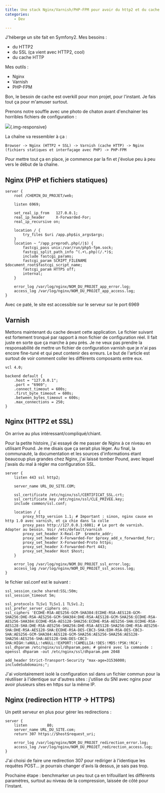 ```yaml
---
title: Une stack Nginx/Varnish/PHP-FPM pour avoir du http2 et du cache
categories:
    - Dev

---
```


J'héberge un site fait en Symfony2. Mes besoins :

* du HTTP2
* du SSL (ça vient avec HTTP2, cool)
* du cache HTTP

Mes outils :

* Nginx
* Varnish
* PHP-FPM

Bon, le besoin de cache est overkill pour mon projet, pour l'instant. Je fais tout ça pour m'amuser surtout.

Prenons notre souffle avec une photo de chaton avant d'enchainer les horribles fichiers de configuration :

![](/images/kitten_1.png){.img-responsive}

La chaîne va ressembler à ça :
```
Browser -> Nginx (HTTP2 + SSL) -> Varnish (cache HTTP) -> Nginx (fichiers statiques et interfaçage avec PHP) -> PHP-FPM
```

Pour mettre tout ça en place, je commence par la fin et j'évolue peu à peu vers le début de la chaîne.

## Nginx (PHP et fichiers statiques)

```
server {
    root /CHEMIN_DU_PROJET/web;

    listen 6969;

    set_real_ip_from   127.0.0.1;
    real_ip_header     X-Forwarded-For;
    real_ip_recursive on;

    location / {
        try_files $uri /app.php$is_args$args;
    }
    location ~ ^/app_preprod\.php(/|$) {
        fastcgi_pass unix:/var/run/php5-fpm.sock;
        fastcgi_split_path_info ^(.+\.php)(/.*)$;
        include fastcgi_params;
        fastcgi_param SCRIPT_FILENAME $document_root$fastcgi_script_name;
        fastcgi_param HTTPS off;
        internal;
    }

    error_log /var/log/nginx/NOM_DU_PROJET_app_error.log;
    access_log /var/log/nginx/NOM_DU_PROJET_app_access.log;
}
```

Avec ce paté, le site est accessible sur le serveur sur le port 6969

## Varnish

Mettons maintenant du cache devant cette application. Le fichier suivant est fortement tronqué par rapport à mon fichier de configuration réel. Il fait juste en sorte que ça marche à peu près. Je ne veux pas prendre la responsabilité de mettre un fichier de configuration varnish que je n'ai pas encore fine-tuné et qui peut contenir des erreurs. Le but de l'article est surtout de voir comment coller les différents composants entre eux.

```
vcl 4.0;

backend default {
    .host = "127.0.0.1";
    .port = "6969";
    .connect_timeout = 600s;
    .first_byte_timeout = 600s;
    .between_bytes_timeout = 600s;
    .max_connections = 250;
}

```

## Nginx (HTTP2 et SSL)

On arrive au plus intéressant/compliqué/chiant.

Pour la petite histoire, j'ai essayé de me passer de Nginx à ce niveau en utilisant Pound. Je me disais que ça serait plus léger. Au final, la communauté, la documentation et les sources d'informations étant beaucoup plus grandes chez Nginx, j'ai laissé tomber Pound, avec lequel j'avais du mal à régler ma configuration SSL.


```
server {
    listen 443 ssl http2;

    server_name URL_DU_SITE.COM;

    ssl_certificate /etc/nginx/ssl/CERTIFICAT_SSL.crt;
    ssl_certificate_key /etc/nginx/ssl/CLE_PRIVEE.key;
    include common/ssl.conf;

    location / {
        proxy_http_version 1.1; # Important : sinon, nginx cause en http 1.0 avec varnish, et ça chie dans la colle
        proxy_pass http://127.0.0.1:6081; # Le port de varnish. Adapter au besoin. Voir /etc/default/varnish
        proxy_set_header X-Real-IP  $remote_addr;
        proxy_set_header X-Forwarded-For $proxy_add_x_forwarded_for;
        proxy_set_header X-Forwarded-Proto https;
        proxy_set_header X-Forwarded-Port 443;
        proxy_set_header Host $host;
    }

    error_log /var/log/nginx/NOM_DU_PROJET_ssl_error.log;
    access_log /var/log/nginx/NOM_DU_PROJET_ssl_access.log;
}

```

le fichier ssl.conf est le suivant :

```
ssl_session_cache shared:SSL:50m;
ssl_session_timeout 5m;

ssl_protocols TLSv1 TLSv1.1 TLSv1.2;
ssl_prefer_server_ciphers on;
ssl_ciphers 'ECDHE-RSA-AES256-GCM-SHA384:ECDHE-RSA-AES128-GCM-SHA256:DHE-RSA-AES256-GCM-SHA384:DHE-RSA-AES128-GCM-SHA256:ECDHE-RSA-AES256-SHA384:ECDHE-RSA-AES128-SHA256:ECDHE-RSA-AES256-SHA:ECDHE-RSA-AES128-SHA:DHE-RSA-AES256-SHA256:DHE-RSA-AES128-SHA256:DHE-RSA-AES256-SHA:DHE-RSA-AES128-SHA:ECDHE-RSA-DES-CBC3-SHA:EDH-RSA-DES-CBC3-SHA:AES256-GCM-SHA384:AES128-GCM-SHA256:AES256-SHA256:AES128-SHA256:AES256-SHA:AES128-SHA:DES-CBC3-SHA:HIGH:!aNULL:!eNULL:!EXPORT:!CAMELLIA:!DES:!MD5:!PSK:!RC4';
ssl_dhparam /etc/nginx/ssl/dhparam.pem; # généré avec la commande : openssl dhparam -out /etc/nginx/ssl/dhparam.pem 2048

add_header Strict-Transport-Security "max-age=31536000; includeSubdomains;";
```

J'ai volontairement isolé la configuration ssl dans un fichier commun pour la réutiliser à l'identique sur d'autres sites : j'utilise du SNI avec nginx pour avoir plusieurs sites en https sur la même IP.

## Nginx (redirection HTTP -> HTTPS)

Un petit serveur en plus pour gérer les redirections :

```
server {
    listen         80;
    server_name URL_DU_SITE.com;
    return 307 https://$host$request_uri;

    error_log /var/log/nginx/NOM_DU_PROJET_redirection_error.log;
    access_log /var/log/nginx/NOM_DU_PROJET_redirection_access.log;
}

```

J'ai choisi de faire une redirection 307 pour rediriger à l'identique les requêtes POST... je pourrais changer d'avis là dessus, je sais pas trop.

Prochaine étape : benchmarker un peu tout ça en trifouillant les différents paramètres, surtout au niveau de la compression, laissée de côté pour l'instant.
